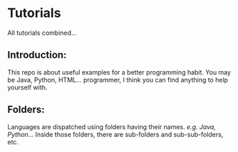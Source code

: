 # Tutorials
All tutorials combined...

## Introduction:
This repo is about useful examples for a better programming habit. You may be Java, Python, HTML... programmer, I think you can find anything to help yourself with.

## Folders:
Languages are dispatched using folders having their names. *e.g. Java, Python...*
Inside those folders, there are sub-folders and sub-sub-folders, etc.
